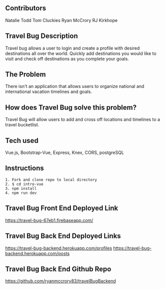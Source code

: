 ## Contributors

Natalie Todd
Tom Cluckies
Ryan McCrory
RJ Kirkhope

## Travel Bug Description

Travel bug allows a user to login and create a profile with desired destinations all over the world. Quickly add destinations you would like to visit and check off destinations as you complete your goals.

## The Problem

There isn't an application that allows users to organize national and international vacation timelines and goals.

## How does Travel Bug solve this problem?

Travel Bug will allow users to add and cross off locations and timelines to a travel bucketlist.

## Tech used

Vue.js, Bootstrap-Vue, Express, Knex, CORS, postgreSQL

## Instructions

    1. Fork and clone repo to local directory
    2. $ cd intro-vue
    3. npm install
    4. npm run dev

## Travel Bug Front End Deployed Link

https://travel-bug-67eb1.firebaseapp.com/

## Travel Bug Back End Deployed Links

https://travel-bug-backend.herokuapp.com/profiles
https://travel-bug-backend.herokuapp.com/posts

## Travel Bug Back End Github Repo

https://github.com/ryanmccrory83/travelBugBackend
